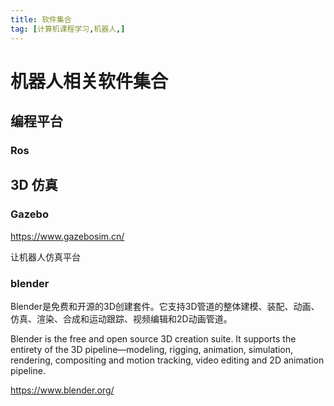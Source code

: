 ```yaml
---
title: 软件集合
tag: [计算机课程学习,机器人,]
---
```

# 机器人相关软件集合

## 编程平台

### Ros

## 3D 仿真

### Gazebo

https://www.gazebosim.cn/

让机器人仿真平台



### blender

Blender是免费和开源的3D创建套件。它支持3D管道的整体建模、装配、动画、仿真、渲染、合成和运动跟踪、视频编辑和2D动画管道。

Blender is the free and open source 3D creation suite. It supports the entirety of the 3D pipeline—modeling, rigging, animation, simulation, rendering, compositing and motion tracking, video editing and 2D animation pipeline.

https://www.blender.org/

